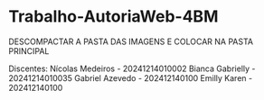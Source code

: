 # Trabalho-AutoriaWeb-4BM

DESCOMPACTAR A PASTA DAS IMAGENS E COLOCAR NA PASTA PRINCIPAL

Discentes:
Nícolas Medeiros - 20241214010002
Bianca Gabrielly - 20241214010035
Gabriel Azevedo - 202412140100
Emilly Karen - 202412140100
